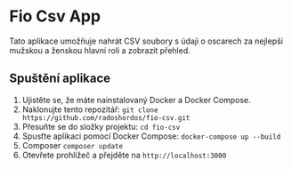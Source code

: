 # Fio Csv App

Tato aplikace umožňuje nahrát CSV soubory s údaji o oscarech za nejlepší mužskou a ženskou hlavní roli a zobrazit přehled.

## Spuštění aplikace

1. Ujistěte se, že máte nainstalovaný Docker a Docker Compose.
2. Naklonujte tento repozitář: `git clone https://github.com/radoshordos/fio-csv.git`
3. Přesuňte se do složky projektu: `cd fio-csv`
4. Spusťte aplikaci pomocí Docker Compose: `docker-compose up --build`
5. Composer `composer update`
6. Otevřete prohlížeč a přejděte na `http://localhost:3000`